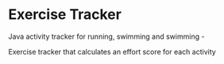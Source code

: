 # Exercise Tracker
Java activity tracker for running, swimming and swimming - 

Exercise tracker that calculates an effort score for each activity

